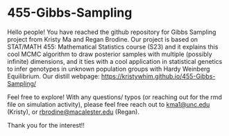 # 455-Gibbs-Sampling

Hello people! You have reached the github repository for Gibbs Sampling project from Kristy Ma and Regan Brodine. Our project is based on STAT/MATH 455: Mathematical Statistics course (S23) and it explains this cool MCMC algorithm to draw posterior samples with multiple (possibly infinite) dimensions, and it ties with a cool application in statistical genetics to infer genotypes in unknown population groups with Hardy Weinberg Equilibrium. Our distill webpage: https://kristywhim.github.io/455-Gibbs-Sampling/

Feel free to explore! With any questions/ typos (or reaching out for the rmd file on simulation activity), please feel free reach out to kma1@unc.edu (Kristy), or rbrodine@macalester.edu (Regan).

Thank you for the interest!!
